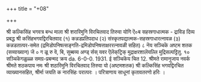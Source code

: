 +++
title = "+08"

+++


श्री कल्किसिंह भगवत्र बन्ध माला 
श्री शरारिमुनि विरचितवाद 
तिरुवा योगि 
ऎ०ब 
सहस्रगाधात्मक - द्राविड दिव्य प्रबद्ध 
श्री कसिंहभगवद्विरचितवाद (१) कन्नडप्रतिपदाध (२) संस्कृतपद्यात्मक-सहस्रगाधारत्नावळ (३) कन्नडतात्पर-समेत 
(द्रमिडोपनिषत्सङ्गति-द्रमिडोपनिषत्ताक्षररत्नावळी सहित) 
८ नॆय सञ्चिकॆ अष्टम शतक (सव्याख्यान) 
जॆ ० ग ळू रु 
वॆ, बि, सुब्बय्य अण्ड् र्सस् यवर 
ऎलॆक्‌ट्रिक् मुद्राक्षरशालॆयल्लि मुद्रिसल्पट्टितु. 
१० सञ्चिकॆगळुळ्ळ 
समग्र-प्रबन्मद क्रय 
da. 6-0-0. 
1931. 
ई सञ्चिकॆय चित 
12. 
श्रीमते रामानुजाय नवर्क श्रीमते शठकपाय नमः 
श्री शठारिमुनि विरचितवाद 
तिरुवा यो 
(अष्टमशतक) 
श्री कल्किसिंह भगवद्विरचित व्याख्यानसहित, 
श्रीर्मा जयति क नारसिंहः परात्परः । परित्राणाय साधूनां कृतावतरणो हरिः । 
